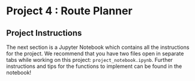 # Project 4 : Route Planner

## Project Instructions

The next section is a Jupyter Notebook which contains all the instructions for the project. We recommend that you have two files open in separate tabs while working on this project: `project_notebook.ipynb`. Further instructions and tips for the functions to implement can be found in the notebook!
